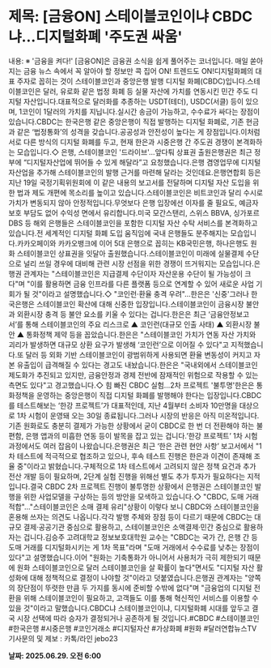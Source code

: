 # **제목: [금융ON] 스테이블코인이냐 CBDC냐…디지털화폐 '주도권 싸움'**

  내용: ※ '금융을 켜다!' [금융ON]은 금융권 소식을 쉽게 풀어주는 코너입니다. 매일 쏟아지는 금융 뉴스 속에서 꼭 알아야 할 정보만 콕 집어 ON! 트렌드도 ON!디지털화폐의 대표 주자로 꼽히는 것이 스테이블코인과 중앙은행 발행 디지털 화폐(CBDC)입니다.스테이블코인은 달러, 유로화 같은 법정 화폐 등 실물 자산에 가치를 연동시킨 민간 주도 디지털 자산입니다.대표적으로 달러화를 추종하는 USDT(테더), USDC(서클) 등이 있으며, 1코인이 1달러의 가치를 지닙니다.실시간 송금이 가능하고, 수수료가 싸다는 장점이 있습니다.CBDC는 한국은행 같은 중앙은행이 직접 발행하는 디지털 화폐로, 기존 현금과 같은 ‘법정통화’의 성격을 갖습니다.공공성과 안전성이 높다는 게 장점입니다.이처럼 서로 다른 방식의 디지털 화폐를 두고, 현재 한은과 시중은행 간 주도권 경쟁이 본격화하는 모습입니다.◇ 은행, 스테이블코인 '드라이브'…앞다퉈 상표권 출원은행권은 최근 정부에 “디지털자산업에 뛰어들 수 있게 해달라”고 요청했습니다.은행 겸영업무에 디지털자산업을 추가해 스테이블코인의 발행 근거를 마련해 달라는 것인데요.은행연합회 등은 지난 19일 국정기획위원회에 이 같은 내용의 보고서를 전달하며 디지털 자산 도입을 위한 법과 제도 개편에 목소리를 높이고 있습니다.스테이블코인은 비트코인과 달리 수시로 가치가 변동되지 않아 안정적입니다.무엇보다 은행 입장에선 이자를 줄 필요도, 예금자 보호 부담도 없어 수익성 면에서 유리합니다.미국 모간스탠리, 스위스 BBVA, 싱가포르 DBS 등 해외 은행들은 스테이블코인을 포함한 디지털 자산 수탁 서비스를 본격화하고 있습니다.전 세계적인 디지털 화폐 도입 움직임에 국내 은행들도 분주해지는 모습입니다.카카오페이와 카카오뱅크에 이어 5대 은행으로 꼽히는 KB국민은행, 하나은행도 원화 스테이블코인 상표권을 잇달아 출원했습니다.스테이블코인이 미래에 실물결제 수단으로 널리 쓰일 경우에 대비해 관련 시장 선점을 위한 경쟁이 뜨거워지는 모습입니다.은행권 관계자는 "스테이블코인은 지급결제 수단이자 자산운용 수단이 될 가능성이 크다"며 "이를 활용하면 금융 인프라를 다른 플랫폼 등으로 연계할 수 있어 새로운 사업 기회가 될 것"이라고 설명했습니다.◇ "코인런·환율 충격 우려"…한은은 '신중'그러나 한국은행은 스테이블코인 확산에 대해 신중한 입장입니다.스테이블코인이 금융시장 불안과 외환시장 충격 등 불안 요소를 키울 수 있다는 겁니다.한은은 최근 ‘금융안정보고서’를 통해 스테이블코인의 주요 리스크로 ▲ 코인런(대규모 인출 사태) ▲ 외환시장 불안 ▲ 통화정책 제약 등을 꼽았습니다.한은은 "스테이블코인 가치가 연동 자산 가치와 괴리가 발생하면 대규모 상환 요구가 발생해 ‘코인런’으로 이어질 수 있다"고 지적했습니다.또 달러 등 외화 기반 스테이블코인이 광범위하게 사용되면 환율 변동성이 커지고 자본 유출입이 급격해질 수 있다는 경고도 내놨습니다.한은은 "국내외에서 스테이블코인 제도화가 추진되고 있지만, 금융안정과 경제 전반에 잠재적인 위험으로 작용할 수 있는 측면도 있다"고 경고했습니다.◇ 힘 빠진 CBDC 실험…2차 프로젝트 '불투명'한은은 통화정책을 운영하는 중앙은행이 직접 디지털 화폐를 발행해야 한다는 입장입니다.CBDC를 테스트해보는 ‘한강 프로젝트’가 대표적인데, 지난 4월부터 소비자 10만명을 대상으로 1차 시험이 운영돼 오는 30일 종료됩니다.그러나 시장의 반응은 아직 미온적입니다.기존 원화로도 충분히 결제가 가능한 상황에서 굳이 CBDC로 한 번 더 전환해야 하는 불편함, 은행 앱과의 미흡한 연동 등이 발목을 잡고 있는 겁니다.’한강 프로젝트’ 1차 시험 과정에서도 여러 잡음이 나왔습니다.은행권은 최근 ‘한은 관련 현안 사항’ 보고서에서 "1차 테스트에 적극적으로 협조하고 있으나, 후속 테스트 진행은 한은과 이견이 존재해 조율 중"이라고 밝혔습니다.구체적으로 1차 테스트에서 고려되지 않은 정책 요건과 추가 전산 개발 등이 필요하며, 2단계 실험 진행을 위해선 별도 추가 투자가 필요하다는 지적입니다.결국 CBDC 2차 프로젝트 진행이 불투명한 상황에서 은행권은 스테이블코인 발행을 위한 사업모델을 구상하는 등의 방안을 모색하고 있습니다.◇ "CBDC, 도매 거래 적합"…"스테이블코인은 소매 결제 유리"상황이 이렇다 보니 CBDC와 스테이블코인을 혼용해 쓰자는 의견도 나옵니다.각각 발행 주체와 장점 등이 다르기 때문에 CBDC는 대규모 결제·공공기관 중심으로 활용하고, 스테이블코인은 소액결제·민간 중심으로 활용하자는 겁니다.김승주 고려대학교 정보보호대학원 교수는 "CBDC는 국가 간, 은행 간 등 도매 거래를 디지털화시키는 게 1차 목표"라며 "도매 거래에서 수수료를 낮추는 장점이 있다"고 설명했습니다.이어 "원화는 기축통화가 아니어서 사용처가 극히 제한되기 때문에 원화 스테이블코인으로 달러 스테이블코인을 살 확률이 높다"면서도 "디지털 자산 활성화에 대해 정책적으로 결정이 나야할 것"이라고 덧붙였습니다.은행권 관계자는 "양쪽의 장단점이 뚜렷한 만큼 두 가지를 동시에 준비할 수밖에 없다"며 "금융업의 디지털 전환을 위해 스테이블코인이 필요하고, 고객들도 이를 통해 혁신적인 서비스를 이용할 수 있을 것"이라고 말했습니다.CBDC냐 스테이블코인이냐, 디지털화폐 시대를 앞두고 결국 시장 선택에 따라 승자가 결정되거나 공존하게 될 것입니다.#CBDC #스테이블코인 #한국은행 #시중은행 #코인거래소 #디지털자산 #가상화폐 #원화 #달러연합뉴스TV 기사문의 및 제보 : 카톡/라인 jebo23

  **날짜: 2025.06.29. 오전 6:00**